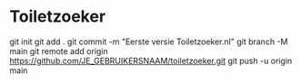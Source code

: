 # Toiletzoeker
git init
git add .
git commit -m "Eerste versie Toiletzoeker.nl"
git branch -M main
git remote add origin https://github.com/JE_GEBRUIKERSNAAM/toiletzoeker.git
git push -u origin main
